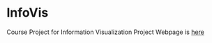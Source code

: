 # InfoVis
Course Project for Information Visualization
Project Webpage is [here](https://zehe.github.io/InfoVis/)

